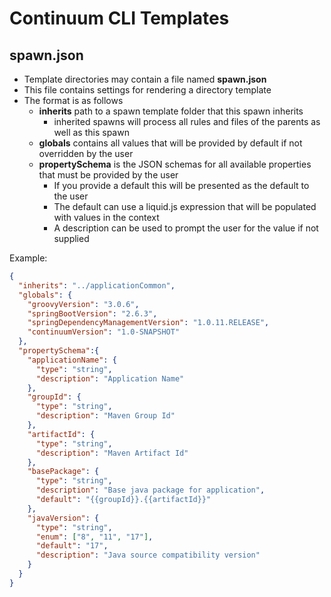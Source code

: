 Continuum CLI Templates
=======================


## spawn.json
* Template directories may contain a file named **spawn.json**
* This file contains settings for rendering a directory template
* The format is as follows
  - **inherits** path to a spawn template folder that this spawn inherits
    - inherited spawns will process all rules and files of the parents as well as this spawn
  - **globals** contains all values that will be provided by default if not overridden by the user
  - **propertySchema** is the JSON schemas for all available properties that must be provided by the user
    - If you provide a default this will be presented as the default to the user
    - The default can use a liquid.js expression that will be populated with values in the context
    - A description can be used to prompt the user for the value if not supplied

Example:
```json
{
  "inherits": "../applicationCommon",
  "globals": {
    "groovyVersion": "3.0.6",
    "springBootVersion": "2.6.3",
    "springDependencyManagementVersion": "1.0.11.RELEASE",
    "continuumVersion": "1.0-SNAPSHOT"
  },
  "propertySchema":{
    "applicationName": {
      "type": "string",
      "description": "Application Name"
    },
    "groupId": {
      "type": "string",
      "description": "Maven Group Id"
    },
    "artifactId": {
      "type": "string",
      "description": "Maven Artifact Id"
    },
    "basePackage": {
      "type": "string",
      "description": "Base java package for application",
      "default": "{{groupId}}.{{artifactId}}"
    },
    "javaVersion": {
      "type": "string",
      "enum": ["8", "11", "17"],
      "default": "17",
      "description": "Java source compatibility version"
    }
  }
}
```

